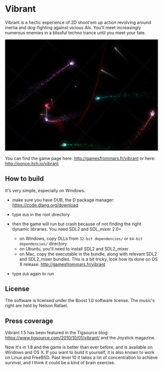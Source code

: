 # Vibrant

Vibrant is a hectic experience of 2D shoot'em up action revolving around inertia and dog-fighting against vicious AIs. You'll meet increasingly numerous enemies in a blissful techno trance until you meet your fate.

![Vibrant game screenshot](screenshot.jpg)

You can find the game page here: http://gamesfrommars.fr/vibrant
or here: http://ponce.itch.io/vibrant

## How to build

It's very simple, especially on Windows.

- make sure you have DUB, the D package manager: https://code.dlang.org/download

- type `dub` in the root directory

- then the game will run but crash because of not finding the right dynamic libraries. You need SDL2 and SDL_mixer 2.0+
  * on Windows, copy DLLs from `32-bit dependencies/` or `64-bit dependencies/` directory
  * on Ubuntu, you'll need to install SDL2 and SDL2_mixer
  * on Mac, copy the executable in the bundle, along with relevant SDL2 and SDL2_mixer bundles. This is a bit tricky, look how its done on OS X release: http://gamesfrommars.fr/vibrant

- type `dub` again to run

## License

The software is licensed under the Boost 1.0 software license.
The music's right are held by Nelson Rafael.

## Press coverage
Vibrant 1.5 has been featured in the Tigsource blog: https://www.tigsource.com/2010/10/01/vibrant/
and the Joystick magazine.

Now it's in 1.8 and the game is better than ever before, and is available on Windows and OS X.
If you want to build it yourself, it is also known to work on Linux and FreeBSD.
Past level 10 it takes a lot of concentration to achieve survival, and I think it could be a kind of brain exercise.
